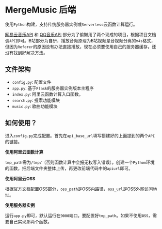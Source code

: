 # MergeMusic 后端

使用`Python`构建，支持传统服务器实例或`Serverless`云函数计算运行。

[网易云音乐API](https://github.com/Binaryify/NeteaseCloudMusicApi) 和 [QQ音乐API](https://github.com/jsososo/QQMusicApi) 部分为了偷懒用了两个现成的项目，根据项目文档调`API`即可。B站部分为自研，播放音频原理为B站视频是音视频分离的`m4s`格式，但因为`Referer`的原因没有办法直接播放，现在必须要使用自己的服务器缓存，还没有找到好解决方法。

## 文件架构

* `config.py`: 配置文件
* `app.py`: 基于`Flask`的服务器实例版本主程序
* `index.py`: 阿里云函数计算入口函数。
* `search.py`: 搜索功能模块
* `music.py`: 歌曲功能模块

## 如何使用？

进入`config.py`完成配置。首先在`api_base_url`填写搭建好的上面提到的两个`API`的链接。

**使用阿里云函数计算**

`tmp_path`需为`/tmp/`（否则函数计算中会报无权写入错误）。创建一个`Python`环境的函数，把后端文件夹整体上传，再更改前端代码中的`apiurl`即可。


**使用阿里云OSS**

根据官方文档配置OSS部分，`oss_path`是OSS内路径，`oss_url`是OSS外网访问地址。

**使用服务器实例**

运行`app.py`即可，默认运行在`9000`端口。要配置好`tmp_path`。如果不使用`OSS`，需要自己实现那两个函数。
